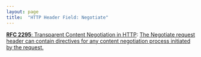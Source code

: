 ```yaml
---
layout: page
title:  "HTTP Header Field: Negotiate"
---
```


[**RFC 2295**: Transparent Content Negotiation in HTTP](/specs/IETF/RFC/2295 "HTTP allows web site authors to put multiple versions of the same information under a single URL. Transparent content negotiation is an extensible negotiation mechanism, layered on top of HTTP, for automatically selecting the best version when the URL is accessed. This enables the smooth deployment of new web data formats and markup tags."): [The Negotiate request header can contain directives for any content negotiation process initiated by the request.](http://tools.ietf.org/html/rfc2295#section-8.4)

